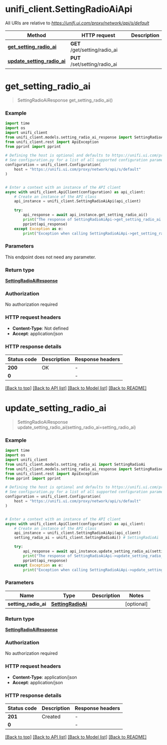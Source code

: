 # unifi_client.SettingRadioAiApi

All URIs are relative to *https://unifi.ui.com/proxy/network/api/s/default*

Method | HTTP request | Description
------------- | ------------- | -------------
[**get_setting_radio_ai**](SettingRadioAiApi.md#get_setting_radio_ai) | **GET** /get/setting/radio_ai | 
[**update_setting_radio_ai**](SettingRadioAiApi.md#update_setting_radio_ai) | **PUT** /set/setting/radio_ai | 


# **get_setting_radio_ai**
> SettingRadioAiResponse get_setting_radio_ai()



### Example


```python
import time
import os
import unifi_client
from unifi_client.models.setting_radio_ai_response import SettingRadioAiResponse
from unifi_client.rest import ApiException
from pprint import pprint

# Defining the host is optional and defaults to https://unifi.ui.com/proxy/network/api/s/default
# See configuration.py for a list of all supported configuration parameters.
configuration = unifi_client.Configuration(
    host = "https://unifi.ui.com/proxy/network/api/s/default"
)


# Enter a context with an instance of the API client
async with unifi_client.ApiClient(configuration) as api_client:
    # Create an instance of the API class
    api_instance = unifi_client.SettingRadioAiApi(api_client)

    try:
        api_response = await api_instance.get_setting_radio_ai()
        print("The response of SettingRadioAiApi->get_setting_radio_ai:\n")
        pprint(api_response)
    except Exception as e:
        print("Exception when calling SettingRadioAiApi->get_setting_radio_ai: %s\n" % e)
```



### Parameters

This endpoint does not need any parameter.

### Return type

[**SettingRadioAiResponse**](SettingRadioAiResponse.md)

### Authorization

No authorization required

### HTTP request headers

 - **Content-Type**: Not defined
 - **Accept**: application/json

### HTTP response details

| Status code | Description | Response headers |
|-------------|-------------|------------------|
**200** | OK |  -  |
**0** |  |  -  |

[[Back to top]](#) [[Back to API list]](../README.md#documentation-for-api-endpoints) [[Back to Model list]](../README.md#documentation-for-models) [[Back to README]](../README.md)

# **update_setting_radio_ai**
> SettingRadioAiResponse update_setting_radio_ai(setting_radio_ai=setting_radio_ai)



### Example


```python
import time
import os
import unifi_client
from unifi_client.models.setting_radio_ai import SettingRadioAi
from unifi_client.models.setting_radio_ai_response import SettingRadioAiResponse
from unifi_client.rest import ApiException
from pprint import pprint

# Defining the host is optional and defaults to https://unifi.ui.com/proxy/network/api/s/default
# See configuration.py for a list of all supported configuration parameters.
configuration = unifi_client.Configuration(
    host = "https://unifi.ui.com/proxy/network/api/s/default"
)


# Enter a context with an instance of the API client
async with unifi_client.ApiClient(configuration) as api_client:
    # Create an instance of the API class
    api_instance = unifi_client.SettingRadioAiApi(api_client)
    setting_radio_ai = unifi_client.SettingRadioAi() # SettingRadioAi |  (optional)

    try:
        api_response = await api_instance.update_setting_radio_ai(setting_radio_ai=setting_radio_ai)
        print("The response of SettingRadioAiApi->update_setting_radio_ai:\n")
        pprint(api_response)
    except Exception as e:
        print("Exception when calling SettingRadioAiApi->update_setting_radio_ai: %s\n" % e)
```



### Parameters


Name | Type | Description  | Notes
------------- | ------------- | ------------- | -------------
 **setting_radio_ai** | [**SettingRadioAi**](SettingRadioAi.md)|  | [optional] 

### Return type

[**SettingRadioAiResponse**](SettingRadioAiResponse.md)

### Authorization

No authorization required

### HTTP request headers

 - **Content-Type**: application/json
 - **Accept**: application/json

### HTTP response details

| Status code | Description | Response headers |
|-------------|-------------|------------------|
**201** | Created |  -  |
**0** |  |  -  |

[[Back to top]](#) [[Back to API list]](../README.md#documentation-for-api-endpoints) [[Back to Model list]](../README.md#documentation-for-models) [[Back to README]](../README.md)

